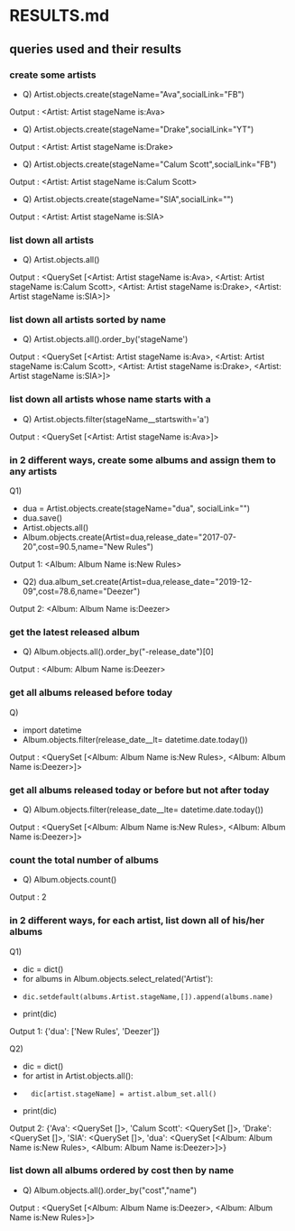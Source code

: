 
# RESULTS.md

## queries used and their results

### create some artists

- Q) Artist.objects.create(stageName="Ava",socialLink="FB")

Output : <Artist: Artist stageName is:Ava>

- Q) Artist.objects.create(stageName="Drake",socialLink="YT")

Output : <Artist: Artist stageName is:Drake>

- Q) Artist.objects.create(stageName="Calum Scott",socialLink="FB")

Output : <Artist: Artist stageName is:Calum Scott>

- Q) Artist.objects.create(stageName="SIA",socialLink="")

Output : <Artist: Artist stageName is:SIA>

### list down all artists

- Q) Artist.objects.all()

Output : <QuerySet [<Artist: Artist stageName is:Ava>, <Artist: Artist stageName is:Calum Scott>, <Artist: Artist stageName is:Drake>, <Artist: Artist stageName is:SIA>]>

### list down all artists sorted by name

- Q) Artist.objects.all().order_by('stageName')

Output : <QuerySet [<Artist: Artist stageName is:Ava>, <Artist: Artist stageName is:Calum Scott>, <Artist: Artist stageName is:Drake>, <Artist: Artist stageName is:SIA>]>

### list down all artists whose name starts with a

- Q) Artist.objects.filter(stageName__startswith='a')

Output : <QuerySet [<Artist: Artist stageName is:Ava>]>

### in 2 different ways, create some albums and assign them to any artists

Q1) 
- dua = Artist.objects.create(stageName="dua", socialLink="")
- dua.save()
- Artist.objects.all()
- Album.objects.create(Artist=dua,release_date="2017-07-20",cost=90.5,name="New Rules")

Output 1: <Album: Album Name is:New Rules>

- Q2) dua.album_set.create(Artist=dua,release_date="2019-12-09",cost=78.6,name="Deezer")

Output 2: <Album: Album Name is:Deezer>

### get the latest released album

- Q) Album.objects.all().order_by("-release_date")[0]

Output : <Album: Album Name is:Deezer>

### get all albums released before today

Q)
- import datetime
- Album.objects.filter(release_date__lt= datetime.date.today())

Output : <QuerySet [<Album: Album Name is:New Rules>, <Album: Album Name is:Deezer>]>

### get all albums released today or before but not after today

- Q) Album.objects.filter(release_date__lte= datetime.date.today())

Output : <QuerySet [<Album: Album Name is:New Rules>, <Album: Album Name is:Deezer>]>

### count the total number of albums

- Q) Album.objects.count()

Output : 2

### in 2 different ways, for each artist, list down all of his/her albums

Q1) 
- dic = dict()
- for albums in Album.objects.select_related('Artist'):
-     dic.setdefault(albums.Artist.stageName,[]).append(albums.name) 
- print(dic)


Output 1: {'dua': ['New Rules', 'Deezer']}


Q2) 
- dic = dict()
- for artist in Artist.objects.all():
-       dic[artist.stageName] = artist.album_set.all()
- print(dic)

Output 2: {'Ava': <QuerySet []>, 'Calum Scott': <QuerySet []>, 'Drake': <QuerySet []>, 'SIA': <QuerySet 
[]>, 'dua': <QuerySet [<Album: Album Name is:New Rules>, <Album: Album Name is:Deezer>]>}


### list down all albums ordered by cost then by name

- Q) Album.objects.all().order_by("cost","name")

Output : <QuerySet [<Album: Album Name is:Deezer>, <Album: Album Name is:New Rules>]>

